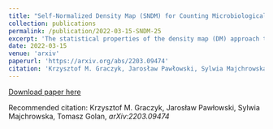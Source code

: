 ```yaml
---
title: "Self-Normalized Density Map (SNDM) for Counting Microbiological Objects"
collection: publications
permalink: /publication/2022-03-15-SNDM-25
excerpt: 'The statistical properties of the density map (DM) approach to counting microbiological objects on images are studied in detail. The DM is given by U2-Net. Two statistical methods for deep neural networks are utilized: the bootstrap and the Monte Carlo (MC) dropout. The detailed analysis of the uncertainties for the DM predictions leads to a deeper understanding of the DM model s deficiencies. Based on our investigation, we propose a self-normalization module in the network. The improved network model, called Self-Normalized Density Map (SNDM), can correct its output density map by itself to accurately predict the total number of objects in the image. The SNDM architecture outperforms the original model. Moreover, both statistical frameworks -- bootstrap and MC dropout -- have consistent statistical results for SNDM, which were not observed in the original model.'
date: 2022-03-15
venue: 'arxiv'
paperurl: 'https://arxiv.org/abs/2203.09474'
citation: 'Krzysztof M. Graczyk, Jarosław Pawłowski, Sylwia Majchrowska, Tomasz Golan, arXiv:2203.09474'
---
```


[Download paper here](https://arxiv.org/pdf/2203.09474)

Recommended citation: Krzysztof M. Graczyk, Jarosław Pawłowski, Sylwia Majchrowska, Tomasz Golan, <i>arXiv:2203.09474</i>
